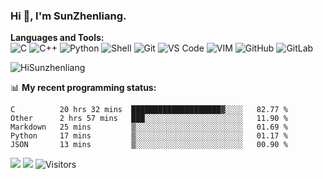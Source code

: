 
### Hi 👋, I'm SunZhenliang.



**Languages and Tools:**  
![C](https://img.shields.io/badge/-00599C?&logo=c&logoColor=white)
![C++](https://img.shields.io/badge/-C++-00599C?&logo=c%2B%2B&logoColor=white)
![Python](https://img.shields.io/badge/-Python-8fcfd1?&logo=Python)
![Shell](https://img.shields.io/badge/-Shell-blasck?&logo=Shell)
![Git](https://img.shields.io/badge/-Git-black?&logo=git)
![VS Code](https://img.shields.io/badge/-VS%20Code-007ACC?&logo=visual-studio-code)
![VIM](https://img.shields.io/badge/-vim-blasck?&logo=vim)
![GitHub](https://img.shields.io/badge/-GitHub-181717?&logo=github)
![GitLab](https://img.shields.io/badge/-GitLab-FCA121?&logo=gitlab)


<img   src="https://github-readme-stats.vercel.app/api?username=HiSunzhenliang&count_private=true&show_icons=true" alt="HiSunzhenliang" />

📊 **My recent programming status:**
<!--START_SECTION:waka-->
```text
C          20 hrs 32 mins  ████████████████████▓░░░░   82.77 % 
Other      2 hrs 57 mins   ███░░░░░░░░░░░░░░░░░░░░░░   11.90 % 
Markdown   25 mins         ▒░░░░░░░░░░░░░░░░░░░░░░░░   01.69 % 
Python     17 mins         ▒░░░░░░░░░░░░░░░░░░░░░░░░   01.17 % 
JSON       13 mins         ▒░░░░░░░░░░░░░░░░░░░░░░░░   00.90 % 
```
<!--END_SECTION:waka-->
[![](https://img.shields.io/ubuntu/v/ubuntu-wallpapers/focal)](https://kubuntu.org/)
![](https://visitor-badge.glitch.me/badge?page_id=HiSunzhenliang.readme)
![Visitors](https://api.visitorbadge.io/api/visitors?path=https%3A%2F%2Fgithub.com%2FHiSunzhenliang&labelColor=%23697689&countColor=%23263759&style=flat)
